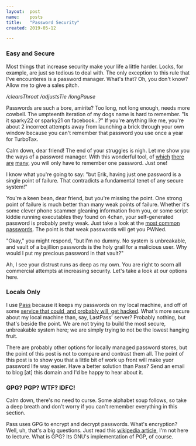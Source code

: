 ```yaml
---
layout:  post
name:    posts
title:   "Password Security"
created: 2019-05-12

---
```


### Easy and Secure

Most things that increase security make your life a little harder. Locks, for
example, are just so tedious to deal with. The only exception to this rule that
I've encounteres is a password manager. What's that? Oh, you don't know? Allow
me to give a sales pitch.

<i>/clearsThroat</i>
<i>/adjustsTie</i>
<i>/longPause</i>

Passwords are such a bore, amirite? Too long, not long enough, needs more
cowbell. The umpteenth iteration of my dogs name is hard to remember. "Is it
sparky22 or sparky21 on facebook...?" If you're anything like me, you're about
2 incorrect attempts away from launching a brick through your own window because
you can't remember that password you use once a year for TurboTax.

Calm down, dear friend! The end of your struggles is nigh. Let me show you the
ways of a password manager. With this wonderful tool, of
[which](https://www.lastpass.com/) [there](https://keepersecurity.com/)
[are](https://1password.com/) [many](https://www.stickypassword.com/), you will
only have to remember one password. Just one!

I know what you're going to say: "but Erik, having just one password is a single
point of failure. That contradicts a fundamental tenet of any secure system!"

You're a keen bean, dear friend, but you're missing the point. One strong point
of failure is much better than many weak points of failure. Whether it's some
clever phone scammer gleaning information from you, or some script kiddie
running executables they found on 4chan, your self-generated password is
probably pretty weak. Just take a look at the [most common
passwords](https://www.cnn.com/2019/04/22/uk/most-common-passwords-scli-gbr-intl/index.html).
The point is that weak passwords will get you PWNed.

"Okay," you might respond, "but I'm no dummy. No system is unbreakable, and
vault of a bajillion passwords is the holy grail for a malicious user. Why would
I put my precious password in that vault?"

Ah, I see your distrust runs as deep as my own. You are right to scorn all
commercial attempts at increasing security. Let's take a look at our options
here.

### Locals Only

I use [Pass](https://www.passwordstore.org/) because it keeps my passwords on my
local machine, and off of some [service that could, and probably will, get
hacked](https://security.harvard.edu/faq/what-if-lastpass-gets-hacked). What's
more secure about my local machine than, say, LastPass' server? Probably
nothing, but that's beside the point. We are not trying to build the most
secure, unbreakable system here; we are simply trying to not be the lowest
hanging fruit.

There are probably other options for locally managed password stores, but the
point of this post is not to compare and contrast them all. The point of this
post is to show you that a little bit of work up front will make yuor password
life way easier. Have a better solution than Pass? Send an email to blog [at]
this domain and I'd be happy to hear about it.

### GPG? PGP? WTF? IDFC!

Calm down, there's no need to curse. Some alphabet soup follows, so take a deep
breath and don't worry if you can't remember everything in this section.

Pass uses GPG to encrypt and decrypt passwords. What's encryption? Well, uh,
that's a big questions. Just read this [wikipedia article](), I'm not here to
lecture. What is GPG? Its GNU's
implementation of PGP, of course.
